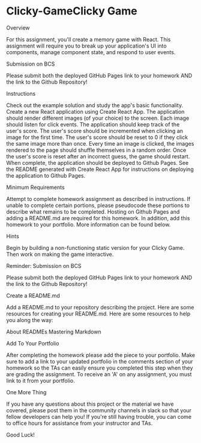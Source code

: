# Clicky-GameClicky Game


Overview

For this assignment, you'll create a memory game with React. This assignment will require you to break up your application's UI into components, manage component state, and respond to user events.


Submission on BCS


Please submit both the deployed GitHub Pages link to your homework AND the link to the Github Repository!



Instructions


Check out the example solution and study the app's basic functionality.
Create a new React application using Create React App.
The application should render different images (of your choice) to the screen. Each image should listen for click events.
The application should keep track of the user's score. The user's score should be incremented when clicking an image for the first time. The user's score should be reset to 0 if they click the same image more than once.
Every time an image is clicked, the images rendered to the page should shuffle themselves in a random order.
Once the user's score is reset after an incorrect guess, the game should restart.
When complete, the application should be deployed to Github Pages. See the README generated with Create React App for instructions on deploying the application to Github Pages.





Minimum Requirements

Attempt to complete homework assignment as described in instructions. If unable to complete certain portions, please pseudocode these portions to describe what remains to be completed. Hosting on Github Pages and adding a README.md are required for this homework. In addition, add this homework to your portfolio. More information can be found below.




Hints


Begin by building a non-functioning static version for your Clicky Game. Then work on making the game interactive.



Reminder: Submission on BCS


Please submit both the deployed GitHub Pages link to your homework AND the link to the Github Repository!





Create a README.md

Add a README.md to your repository describing the project. Here are some resources for creating your README.md. Here are some resources to help you along the way:


About READMEs
Mastering Markdown





Add To Your Portfolio

After completing the homework please add the piece to your portfolio. Make sure to add a link to your updated portfolio in the comments section of your homework so the TAs can easily ensure you completed this step when they are grading the assignment. To receive an 'A' on any assignment, you must link to it from your portfolio.




One More Thing

If you have any questions about this project or the material we have covered, please post them in the community channels in slack so that your fellow developers can help you! If you're still having trouble, you can come to office hours for assistance from your instructor and TAs.

Good Luck!
